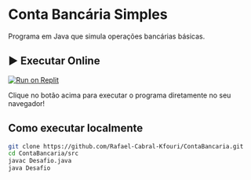 # Conta Bancária Simples

Programa em Java que simula operações bancárias básicas.

## ▶️ Executar Online
[![Run on Replit](https://replit.com/badge/github/Rafael-Cabral-Kfouri/ContaBancaria)](https://replit.com/new/github/Rafael-Cabral-Kfouri/ContaBancaria)

Clique no botão acima para executar o programa diretamente no seu navegador!

## Como executar localmente
```bash
git clone https://github.com/Rafael-Cabral-Kfouri/ContaBancaria.git
cd ContaBancaria/src
javac Desafio.java
java Desafio
